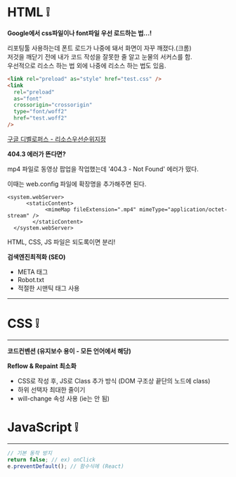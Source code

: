 # HTML ❕

**Google에서 css파일이나 font파일 우선 로드하는 법...!**

리포팅툴 사용하는데 폰트 로드가 나중에 돼서 화면이 자꾸 깨졌다.(크롬)  
저것을 깨닫기 전에 내가 코드 작성을 잘못한 줄 알고 눈물의 서커스를 함.  
우선적으로 리소스 하는 법 외에 나중에 리소스 하는 법도 있음.

```html
<link rel="preload" as="style" href="test.css" />
<link
  rel="preload"
  as="font"
  crossorigin="crossorigin"
  type="font/woff2"
  href="test.woff2"
/>
```

[구글 디벨로퍼스 - 리소스우선순위지정](https://developers.google.com/web/fundamentals/performance/resource-prioritization?hl=ko "By. Sérgio Gomes")

**404.3 에러가 뜬다면?**

mp4 파일로 동영상 팝업을 작업했는데 '404.3 - Not Found' 에러가 떴다.

이때는 web.config 파일에 확장명을 추가해주면 된다.

```
<system.webServer>
      <staticContent>
            <mimeMap fileExtension=".mp4" mimeType="application/octet-stream" />
        </staticContent>
  </system.webServer>
```

HTML, CSS, JS 파일은 되도록이면 분리!

**검색엔진최적화 (SEO)**

- META 태그
- Robot.txt
- 적절한 시맨틱 태그 사용

<hr />

# CSS ❕

<hr />

**코드컨벤션 (유지보수 용이 - 모든 언어에서 해당)**

**Reflow & Repaint 최소화**

- CSS로 작성 후, JS로 Class 추가 방식 (DOM 구조상 끝단의 노드에 class)
- 하위 선택자 최대한 줄이기
- will-change 속성 사용 (ie는 안 됨)

# JavaScript ❕

<hr />

```javascript
// 기본 동작 방지
return false; // ex) onClick
e.preventDefault(); // 함수식에 (React)
```
